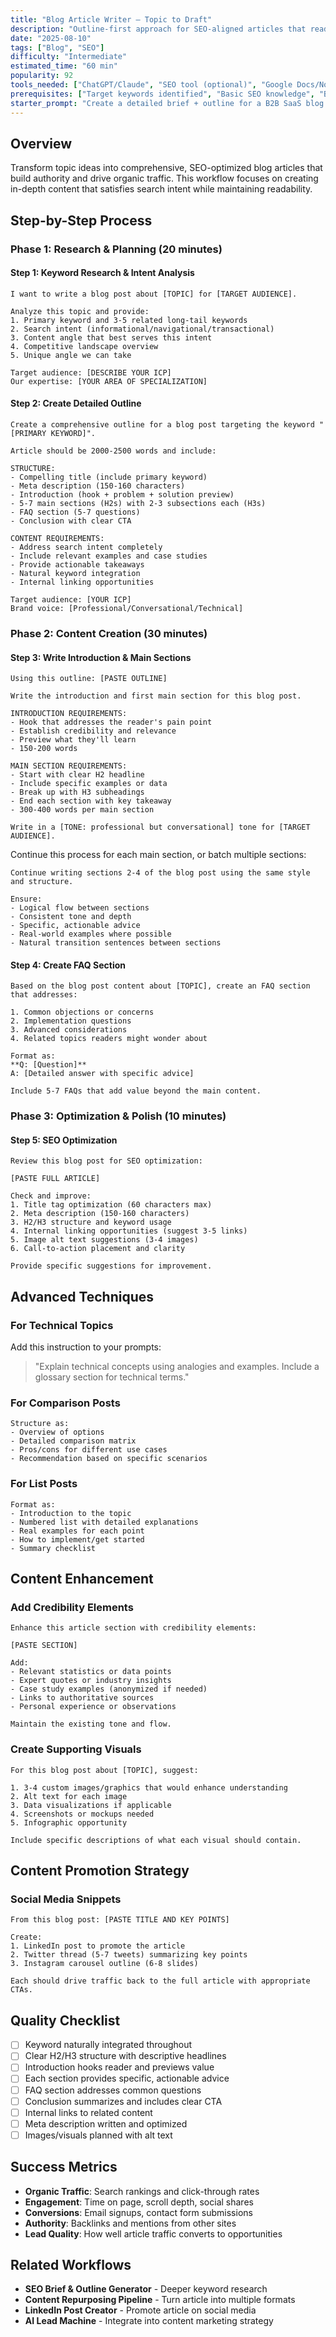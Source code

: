 ```yaml
---
title: "Blog Article Writer — Topic to Draft"
description: "Outline-first approach for SEO-aligned articles that read like humans wrote them."
date: "2025-08-10"
tags: ["Blog", "SEO"]
difficulty: "Intermediate"
estimated_time: "60 min"
popularity: 92
tools_needed: ["ChatGPT/Claude", "SEO tool (optional)", "Google Docs/Notion"]
prerequisites: ["Target keywords identified", "Basic SEO knowledge", "Brand voice guidelines"]
starter_prompt: "Create a detailed brief + outline for a B2B SaaS blog post targeting India-based buyers. Include search intent, H2/H3s, FAQs, and examples."
---
```


## Overview

Transform topic ideas into comprehensive, SEO-optimized blog articles that build authority and drive organic traffic. This workflow focuses on creating in-depth content that satisfies search intent while maintaining readability.

## Step-by-Step Process

### Phase 1: Research & Planning (20 minutes)

#### Step 1: Keyword Research & Intent Analysis
```
I want to write a blog post about [TOPIC] for [TARGET AUDIENCE].

Analyze this topic and provide:
1. Primary keyword and 3-5 related long-tail keywords
2. Search intent (informational/navigational/transactional)
3. Content angle that best serves this intent
4. Competitive landscape overview
5. Unique angle we can take

Target audience: [DESCRIBE YOUR ICP]
Our expertise: [YOUR AREA OF SPECIALIZATION]
```

#### Step 2: Create Detailed Outline
```
Create a comprehensive outline for a blog post targeting the keyword "[PRIMARY KEYWORD]".

Article should be 2000-2500 words and include:

STRUCTURE:
- Compelling title (include primary keyword)
- Meta description (150-160 characters)
- Introduction (hook + problem + solution preview)
- 5-7 main sections (H2s) with 2-3 subsections each (H3s)
- FAQ section (5-7 questions)
- Conclusion with clear CTA

CONTENT REQUIREMENTS:
- Address search intent completely
- Include relevant examples and case studies
- Provide actionable takeaways
- Natural keyword integration
- Internal linking opportunities

Target audience: [YOUR ICP]
Brand voice: [Professional/Conversational/Technical]
```

### Phase 2: Content Creation (30 minutes)

#### Step 3: Write Introduction & Main Sections
```
Using this outline: [PASTE OUTLINE]

Write the introduction and first main section for this blog post.

INTRODUCTION REQUIREMENTS:
- Hook that addresses the reader's pain point
- Establish credibility and relevance
- Preview what they'll learn
- 150-200 words

MAIN SECTION REQUIREMENTS:
- Start with clear H2 headline
- Include specific examples or data
- Break up with H3 subheadings
- End each section with key takeaway
- 300-400 words per main section

Write in a [TONE: professional but conversational] tone for [TARGET AUDIENCE].
```

Continue this process for each main section, or batch multiple sections:

```
Continue writing sections 2-4 of the blog post using the same style and structure.

Ensure:
- Logical flow between sections
- Consistent tone and depth
- Specific, actionable advice
- Real-world examples where possible
- Natural transition sentences between sections
```

#### Step 4: Create FAQ Section
```
Based on the blog post content about [TOPIC], create an FAQ section that addresses:

1. Common objections or concerns
2. Implementation questions
3. Advanced considerations
4. Related topics readers might wonder about

Format as:
**Q: [Question]**
A: [Detailed answer with specific advice]

Include 5-7 FAQs that add value beyond the main content.
```

### Phase 3: Optimization & Polish (10 minutes)

#### Step 5: SEO Optimization
```
Review this blog post for SEO optimization:

[PASTE FULL ARTICLE]

Check and improve:
1. Title tag optimization (60 characters max)
2. Meta description (150-160 characters)
3. H2/H3 structure and keyword usage
4. Internal linking opportunities (suggest 3-5 links)
5. Image alt text suggestions (3-4 images)
6. Call-to-action placement and clarity

Provide specific suggestions for improvement.
```

## Advanced Techniques

### For Technical Topics
Add this instruction to your prompts:
> "Explain technical concepts using analogies and examples. Include a glossary section for technical terms."

### For Comparison Posts
```
Structure as:
- Overview of options
- Detailed comparison matrix
- Pros/cons for different use cases
- Recommendation based on specific scenarios
```

### For List Posts
```
Format as:
- Introduction to the topic
- Numbered list with detailed explanations
- Real examples for each point
- How to implement/get started
- Summary checklist
```

## Content Enhancement

### Add Credibility Elements
```
Enhance this article section with credibility elements:

[PASTE SECTION]

Add:
- Relevant statistics or data points
- Expert quotes or industry insights
- Case study examples (anonymized if needed)
- Links to authoritative sources
- Personal experience or observations

Maintain the existing tone and flow.
```

### Create Supporting Visuals
```
For this blog post about [TOPIC], suggest:

1. 3-4 custom images/graphics that would enhance understanding
2. Alt text for each image
3. Data visualizations if applicable
4. Screenshots or mockups needed
5. Infographic opportunity

Include specific descriptions of what each visual should contain.
```

## Content Promotion Strategy

### Social Media Snippets
```
From this blog post: [PASTE TITLE AND KEY POINTS]

Create:
1. LinkedIn post to promote the article
2. Twitter thread (5-7 tweets) summarizing key points
3. Instagram carousel outline (6-8 slides)

Each should drive traffic back to the full article with appropriate CTAs.
```

## Quality Checklist

- [ ] Keyword naturally integrated throughout
- [ ] Clear H2/H3 structure with descriptive headlines
- [ ] Introduction hooks reader and previews value
- [ ] Each section provides specific, actionable advice
- [ ] FAQ section addresses common questions
- [ ] Conclusion summarizes and includes clear CTA
- [ ] Internal links to related content
- [ ] Meta description written and optimized
- [ ] Images/visuals planned with alt text

## Success Metrics

- **Organic Traffic**: Search rankings and click-through rates
- **Engagement**: Time on page, scroll depth, social shares
- **Conversions**: Email signups, contact form submissions
- **Authority**: Backlinks and mentions from other sites
- **Lead Quality**: How well article traffic converts to opportunities

## Related Workflows

- **SEO Brief & Outline Generator** - Deeper keyword research
- **Content Repurposing Pipeline** - Turn article into multiple formats
- **LinkedIn Post Creator** - Promote article on social media
- **AI Lead Machine** - Integrate into content marketing strategy